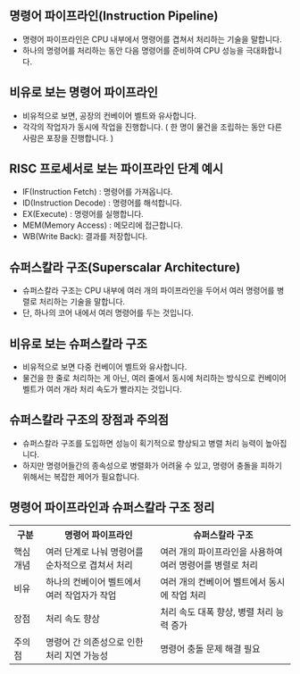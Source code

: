 명령어 파이프라인(Instruction Pipeline)
------------------------------------------------------------
- 명령어 파이프라인은 CPU 내부에서 명령어를 겹쳐서 처리하는 기술을 말합니다.
- 하나의 명령어를 처리하는 동안 다음 명령어를 준비하여 CPU 성능을 극대화합니다.

비유로 보는 명령어 파이프라인 
------------------------------------
- 비유적으로 보면, 공장의 컨베이어 벨트와 유사합니다.
- 각각의 작업자가 동시에 작업을 진행합니다. ( 한 명이 물건을 조립하는 동안 다른 사람은 포장을 진행합니다. )

RISC 프로세서로 보는 파이프라인 단계 예시
----------------------------------------------
- IF(Instruction Fetch) : 명령어를 가져옵니다.
- ID(Instruction Decode) : 명령어를 해석합니다.
- EX(Execute) : 명령어를 실행합니다.
- MEM(Memory Access) : 메모리에 접근합니다.
- WB(Write Back): 결과를 저장합니다.

슈퍼스칼라 구조(Superscalar Architecture)
-------------------------------------------------
- 슈퍼스칼라 구조는 CPU 내부에 여러 개의 파이프라인을 두어서 여러 명령어를 병렬로 처리하는 기술을 말합니다.
- 단, 하나의 코어 내에서 여러 명령어를 두는 것입니다.

비유로 보는 슈퍼스칼라 구조
------------------------------------------------
- 비유적으로 보면 다중 컨베이어 벨트와 유사합니다.
- 물건을 한 줄로 처리하는 게 아닌, 여러 줄에서 동시에 처리하는 방식으로 컨베이어 벨트가 여러 개라 처리 속도가 빨라지는 것입니다.

슈퍼스칼라 구조의 장점과 주의점
---------------------------------------------
- 슈퍼스칼라 구조를 도입하면 성능이 획기적으로 향상되고 병렬 처리 능력이 높아집니다.
- 하지만 명령어들간의 종속성으로 병렬화가 어려울 수 있고, 명령어 충돌을 피하기 위해서는 복잡한 제어가 필요합니다.

명령어 파이프라인과 슈퍼스칼라 구조 정리
-------------------------------------------------
<table>
    <tr>
        <th>구분</th>
        <th>명령어 파이프라인</th>
        <th>슈퍼스칼라 구조</th>
    </tr>
    <tr>
        <td>핵심 개념</td>
        <td>여러 단계로 나눠 명령어를 순차적으로 겹쳐서 처리</td>
        <td>여러 개의 파이프라인을 사용하여 여러 명령어를 병렬로 처리</td>
    </tr>
    <tr>
        <td>비유</td>
        <td>하나의 컨베이어 벨트에서 여러 작업자가 작업</td>
        <td>여러 개의 컨베이어 벨트에서 동시에 작업 처리</td>
    </tr>
    <tr>
        <td>장점</td>
        <td>처리 속도 향상</td>
        <td>처리 속도 대폭 향상, 병렬 처리 능력 증가</td>
    </tr>
    <tr>
        <td>주의점</td>
        <td>명령어 간 의존성으로 인한 처리 지연 가능성</td>
        <td>명령어 충돌 문제 해결 필요</td>
    </tr>
</table>
